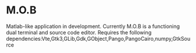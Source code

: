 # M.O.B
Matlab-like application in development.  Currently M.O.B is a functioning dual terminal and source code editor.  Requires the following dependencies:Vte,Gtk3,GLib,Gdk,GObject,Pango,PangoCairo,numpy,GtkSource

